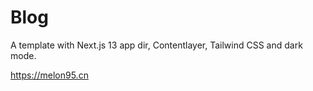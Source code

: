 # Blog

A template with Next.js 13 app dir, Contentlayer, Tailwind CSS and dark mode.

https://melon95.cn
